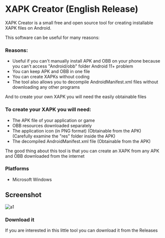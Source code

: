# XAPK Creator (English Release)

XAPK Creator is a small free and open source tool for creating installable XAPK files on Android.

This software can be useful for many reasons:

### Reasons:

- Useful if you can't manually install APK and OBB on your phone because you can't access "Android/obb" folder Android 11+ problem
- You can keep APK and OBB in one file
- You can create XAPKs without coding
- The tool also allows you to decompile AndroidManifest.xml files without downloading any other programs

And to create your own XAPK you will need the easily obtainable files

### To create your XAPK you will need:

- The APK file of your application or game
- OBB resources downloaded separately
- The application icon (in PNG format) (Obtainable from the APK) (Carefully examine the "res" folder inside the APK)
- The decompiled AndroidManifest.xml file (Obtainable from the APK)

The good thing about this tool is that you can create an XAPK from any APK and OBB downloaded from the internet

### Platforms
- Microsoft Windows

## Screenshot
![a1](https://user-images.githubusercontent.com/111366201/235347607-eab010f8-f8b4-4d11-92c8-6658522d1cbb.png)

### Download it

If you are interested in this little tool you can download it from the Releases
